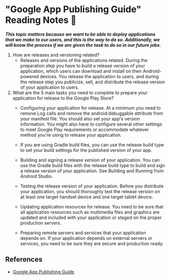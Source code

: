 # "Google App Publishing Guide" Reading Notes 📖

***This topic matters because we want to be able to deploy applications that we make to our users, and this is the way to do so. Additionally, we will know the process if we are given the task to do so in our future jobs.***

1. How are releases and versioning related?
   - Releases and versions of the applications related. During the preparation step you have to build a release version of your application, which users can download and install on their Android-powered devices. You release the application to users, and during the release step you publicize, sell, and distribute the release version of your application to users.
2. What are the 5 main tasks you need to complete to prepare your application for release to the Google Play Store?
   - Configuring your application for release. At a minimum you need to remove Log calls and remove the android:debuggable attribute from your manifest file. You should also set your app's version information. You might also have to configure several other settings to meet Google Play requirements or accommodate whatever method you're using to release your application.
   - If you are using Gradle build files, you can use the release build type to set your build settings for the published version of your app.
   - Building and signing a release version of your application. You can use the Gradle build files with the release build type to build and sign a release version of your application. See Building and Running from Android Studio.

   - Testing the release version of your application. Before you distribute your application, you should thoroughly test the release version on at least one target handset device and one target tablet device.

   - Updating application resources for release. You need to be sure that all application resources such as multimedia files and graphics are updated and included with your application or staged on the proper production servers.

   - Preparing remote servers and services that your application depends on. If your application depends on external servers or services, you need to be sure they are secure and production ready.

## References

- [Google App Publishing Guide](https://developer.android.com/studio/publish)
